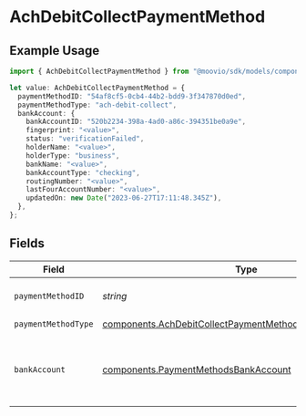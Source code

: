 # AchDebitCollectPaymentMethod

## Example Usage

```typescript
import { AchDebitCollectPaymentMethod } from "@moovio/sdk/models/components";

let value: AchDebitCollectPaymentMethod = {
  paymentMethodID: "54af8cf5-0cb4-44b2-bdd9-3f347870d0ed",
  paymentMethodType: "ach-debit-collect",
  bankAccount: {
    bankAccountID: "520b2234-398a-4ad0-a86c-394351be0a9e",
    fingerprint: "<value>",
    status: "verificationFailed",
    holderName: "<value>",
    holderType: "business",
    bankName: "<value>",
    bankAccountType: "checking",
    routingNumber: "<value>",
    lastFourAccountNumber: "<value>",
    updatedOn: new Date("2023-06-27T17:11:48.345Z"),
  },
};
```

## Fields

| Field                                                                                                                                | Type                                                                                                                                 | Required                                                                                                                             | Description                                                                                                                          |
| ------------------------------------------------------------------------------------------------------------------------------------ | ------------------------------------------------------------------------------------------------------------------------------------ | ------------------------------------------------------------------------------------------------------------------------------------ | ------------------------------------------------------------------------------------------------------------------------------------ |
| `paymentMethodID`                                                                                                                    | *string*                                                                                                                             | :heavy_check_mark:                                                                                                                   | ID of the payment method.                                                                                                            |
| `paymentMethodType`                                                                                                                  | [components.AchDebitCollectPaymentMethodPaymentMethodType](../../models/components/achdebitcollectpaymentmethodpaymentmethodtype.md) | :heavy_check_mark:                                                                                                                   | N/A                                                                                                                                  |
| `bankAccount`                                                                                                                        | [components.PaymentMethodsBankAccount](../../models/components/paymentmethodsbankaccount.md)                                         | :heavy_check_mark:                                                                                                                   | A bank account as contained within a payment method.                                                                                 |